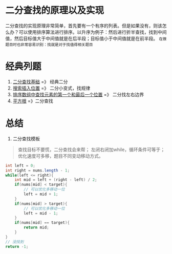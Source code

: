 # 二分查找的原理以及实现
二分查找的实现原理非常简单，首先要有一个有序的列表。但是如果没有，则该怎么办？可以使用排序算法进行排序。以升序为例子：然后进行折半查找，找到中间值，然后目标值大于中间值就是在后半段；目标值小于中间值就是在前半段。
`在做题目时也非常容易识别：找就是对于找值得相关题目`


# 经典列题

1. [二分查找基础](./problem/leetcode704：二分查找.md) =》 经典二分
2. [搜索插入位置](./problem/leetcode35.%20搜索插入位置.md) =》 二分小变式，找规律
3. [排序数组中查找元素的第一个和最后一个位置](./problem/leetcode34.%20在排序数组中查找元素的第一个和最后一个位置.md) =》 二分找左右边界
4. [平方根](./problem/leetcode69.%20x%20的平方根.md) =》二分查找




# 总结
1. 二分查找模板

>查找目标不要慌，二分查找会来帮；
左闭右闭加while，循环条件可等于；
优化速度可多移，题目不同变动移动方式。

```java
int left = 0;
int right = nums.length - 1;
while(left <= right){
    int mid = left + (right - left) / 2;
    if(nums[mid] < target){
        // 可以优化多移动一位
        left = mid + 1;
    }
    if(nums[mid] > target){
        // 可以优化多移动一位
        left = mid - 1;
    }
    if(nums[mid] == target){
        return mid;
    }
}
// 没找到
return -1;

```